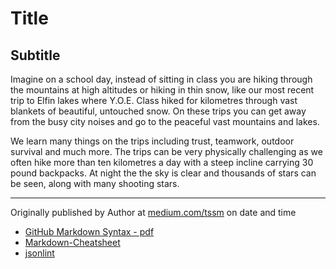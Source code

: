 # Title
## Subtitle

<div class="col2">
<p class="firstBold"><span id="firstBold">Imagine on a school day, instead of sitting </span>in class you are hiking through the mountains at high altitudes or hiking in thin snow, like our most recent trip to Elfin lakes where Y.O.E. Class hiked for kilometres through vast blankets of beautiful, untouched snow. On these trips you can get away from the busy city noises and go to the peaceful vast mountains and lakes.
</p>
<p>
We learn many things on the trips including trust, teamwork, outdoor survival and much more. The trips can be very physically challenging as we often hike more than ten kilometres a day with a steep incline carrying 30 pound backpacks. At night the the sky is clear and thousands of stars can be seen, along with many shooting stars.
</p>
</div>

___

Originally published by Author at [medium.com/tssm]() on date and time

- [GitHub Markdown Syntax - pdf](https://guides.github.com/pdfs/markdown-cheatsheet-online.pdf)
- [Markdown-Cheatsheet](https://github.com/adam-p/markdown-here/wiki/Markdown-Cheatsheet)
- [jsonlint](http://jsonlint.com/)
